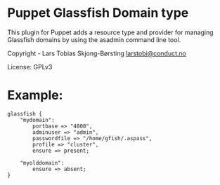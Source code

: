 Puppet Glassfish Domain type
============================

This plugin for Puppet adds a resource type and provider for managing Glassfish
domains by using the asadmin command line tool.

Copyright - Lars Tobias Skjong-Børsting <larstobi@conduct.no>

License: GPLv3

Example:
========

    glassfish {
        "mydomain":
            portbase => "4800",
            adminuser => "admin",
            passwordfile => "/home/gfish/.aspass",
            profile => "cluster",
            ensure => present;
    
        "myolddomain":
            ensure => absent;
    }
